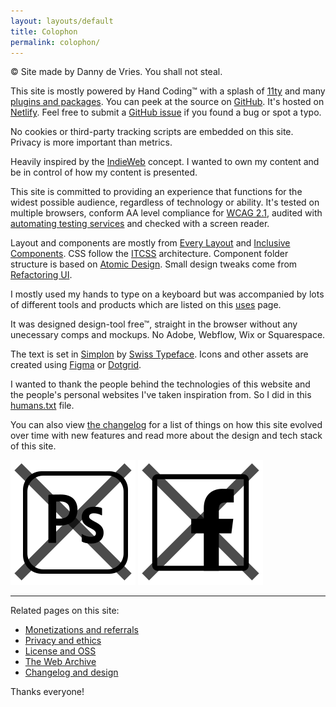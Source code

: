 ```yaml
---
layout: layouts/default
title: Colophon
permalink: colophon/
---
```


© Site made by Danny de Vries. You shall not steal.

This site is mostly powered by Hand Coding™ with a splash of [11ty][11ty] and many [plugins and packages][packages]. You can peek at the source on [GitHub][repo]. It's hosted on [Netlify][netlify]. Feel free to submit a [GitHub issue][issue] if you found a bug or  spot a typo.

No cookies or third-party tracking scripts are embedded on this site. Privacy is more important than metrics.

Heavily inspired by the [IndieWeb][indieweb] concept. I wanted to own my content and be in control of how my content is presented.

This site is committed to providing an experience that functions for the widest possible audience, regardless of technology or ability. It's tested on multiple browsers, conform AA level compliance for [WCAG 2.1][wcag], audited with [automating testing services][audit] and checked with a screen reader.

Layout and components are mostly from [Every Layout][layout] and [Inclusive Components][components]. CSS follow the [ITCSS][itcss] architecture. Component folder structure is based on [Atomic Design][atomic]. Small design tweaks come from [Refactoring UI][refactoring].

I mostly used my hands to type on a keyboard but was accompanied by lots of different tools and products which are listed on this [uses][uses] page.

It was designed design-tool free™, straight in the browser without any unecessary comps and mockups. No Adobe, Webflow, Wix or Squarespace.

The text is set in [Simplon][simplon] by [Swiss Typeface][swiss]. Icons and other assets are created using [Figma][figma] or [Dotgrid][dotgrid]. 

I wanted to thank the people behind the technologies of this website and the people's personal websites I've taken inspiration from. So I did in this [humans.txt][humans] file.

You can also view [the changelog](/changelog) for a list of things on how this site evolved over time with new features and read more about the design and tech stack of this site.

<img src="/static/img/icons/psd.svg" class="badge" alt="Photoshop badge">
<img src="/static/img/icons/facebook.svg" class="badge" alt="Facebook badge">

---

Related pages on this site:

* [Monetizations and referrals](/monetization)
* [Privacy and ethics](/privacy)
* [License and OSS](/license)
* [The Web Archive](/archive)
* [Changelog and design](/changelog)

Thanks everyone!




[11ty]: https://www.11ty.io/
[packages]: https://github.com/systemdes/personal-website/blob/master/package.json
[repo]: https://github.com/systemdes/personal-website
[swiss]: https://www.swisstypefaces.com/
[simplon]: https://www.swisstypefaces.com/fonts/simplon/
[uses]: /uses
[humans]: /humans.txt
[netlify]: https://www.netlify.com/
[figma]: https://www.figma.com/
[dotgrid]: https://hundredrabbits.itch.io/dotgrid
[layout]: https://every-layout.dev/
[components]: https://inclusive-components.design/
[itcss]: https://itcss.io/
[atomic]: http://atomicdesign.bradfrost.com/
[refactoring]: https://refactoringui.com/
[issue]: https://github.com/systemdes/personal-website/issues
[audit]: https://github.com/dandevri/static-site-starter/wiki/audits
[wcag]: https://www.w3.org/TR/WCAG21/
[indieweb]: https://indieweb.org/
